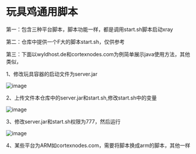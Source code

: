 # 玩具鸡通用脚本


第一：包含三种平台脚本，脚本功能一样，都是调用start.sh脚本启动xray

第二：仓库中提供一个F大的脚本start.sh，仅供参考

第三：下面以wyldhost.de和cortexnodes.com为例简单展示java使用方法，其他类似，

1、修改玩具容器的启动文件为server.jar

![image](https://github.com/seav1/dis-wanju/blob/main/png/1.PNG)

2、上传文件本仓库中的server.jar和start.sh,修改start.sh中的变量

![image](https://github.com/seav1/dis-wanju/blob/main/png/2.PNG)


3、修改server.jar和start.sh权限为777，然后运行

![image](https://github.com/seav1/dis-wanju/blob/main/png/3.PNG)

4、某些平台为ARM如cortexnodes.com，需要将脚本换成arm的脚本，其他一样
